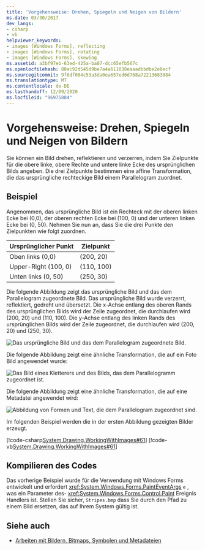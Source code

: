 ```yaml
---
title: 'Vorgehensweise: Drehen, Spiegeln und Neigen von Bildern'
ms.date: 03/30/2017
dev_langs:
- csharp
- vb
helpviewer_keywords:
- images [Windows Forms], reflecting
- images [Windows Forms], rotating
- images [Windows Forms], skewing
ms.assetid: a3bf97eb-63ed-425a-ba07-dcc65efb567c
ms.openlocfilehash: 80ac92d545d9be7a4a611038eaaadbbdbe2e8ecf
ms.sourcegitcommit: 9f6df084c53a3da0ea657ed0d708a72213683084
ms.translationtype: MT
ms.contentlocale: de-DE
ms.lasthandoff: 12/09/2020
ms.locfileid: "96975884"
---
```

# <a name="how-to-rotate-reflect-and-skew-images"></a>Vorgehensweise: Drehen, Spiegeln und Neigen von Bildern
Sie können ein Bild drehen, reflektieren und verzerren, indem Sie Zielpunkte für die obere linke, obere Rechte und untere linke Ecke des ursprünglichen Bilds angeben. Die drei Zielpunkte bestimmen eine affine Transformation, die das ursprüngliche rechteckige Bild einem Parallelogram zuordnet.  
  
## <a name="example"></a>Beispiel  
 Angenommen, das ursprüngliche Bild ist ein Rechteck mit der oberen linken Ecke bei (0,0), der oberen rechten Ecke bei (100, 0) und der unteren linken Ecke bei (0, 50). Nehmen Sie nun an, dass Sie die drei Punkte den Zielpunkten wie folgt zuordnen.  
  
|Ursprünglicher Punkt|Zielpunkt|  
|--------------------|-----------------------|  
|Oben links (0,0)|(200, 20)|  
|Upper-Right (100, 0)|(110, 100)|  
|Unten links (0, 50)|(250, 30)|  
  
 Die folgende Abbildung zeigt das ursprüngliche Bild und das dem Parallelogram zugeordnete Bild. Das ursprüngliche Bild wurde verzerrt, reflektiert, gedreht und übersetzt. Die x-Achse entlang des oberen Rands des ursprünglichen Bilds wird der Zeile zugeordnet, die durchlaufen wird (200, 20) und (110, 100). Die y-Achse entlang des linken Rands des ursprünglichen Bilds wird der Zeile zugeordnet, die durchlaufen wird (200, 20) und (250, 30).  
  
 ![Das ursprüngliche Bild und das dem Parallelogram zugeordnete Bild.](./media/how-to-rotate-reflect-and-skew-images/reflected-skewed-rotated-illustration.gif)  
  
 Die folgende Abbildung zeigt eine ähnliche Transformation, die auf ein Foto Bild angewendet wurde:  
  
 ![Das Bild eines Kletterers und des Bilds, das dem Parallelogramm zugeordnet ist.](./media/how-to-rotate-reflect-and-skew-images/reflected-skewed-rotated-photo.png)  
  
 Die folgende Abbildung zeigt eine ähnliche Transformation, die auf eine Metadatei angewendet wird:  
  
 ![Abbildung von Formen und Text, die dem Parallelogram zugeordnet sind.](./media/how-to-rotate-reflect-and-skew-images/reflected-skewed-rotated-metafile.png)  
  
 Im folgenden Beispiel werden die in der ersten Abbildung gezeigten Bilder erzeugt.  
  
 [!code-csharp[System.Drawing.WorkingWithImages#61](~/samples/snippets/csharp/VS_Snippets_Winforms/System.Drawing.WorkingWithImages/CS/Class1.cs#61)]
 [!code-vb[System.Drawing.WorkingWithImages#61](~/samples/snippets/visualbasic/VS_Snippets_Winforms/System.Drawing.WorkingWithImages/VB/Class1.vb#61)]  
  
## <a name="compiling-the-code"></a>Kompilieren des Codes  
 Das vorherige Beispiel wurde für die Verwendung mit Windows Forms entwickelt und erfordert <xref:System.Windows.Forms.PaintEventArgs> `e` , was ein Parameter des- <xref:System.Windows.Forms.Control.Paint> Ereignis Handlers ist. Stellen Sie sicher, `Stripes.bmp` dass Sie durch den Pfad zu einem Bild ersetzen, das auf Ihrem System gültig ist.  
  
## <a name="see-also"></a>Siehe auch

- [Arbeiten mit Bildern, Bitmaps, Symbolen und Metadateien](working-with-images-bitmaps-icons-and-metafiles.md)
